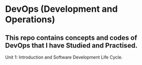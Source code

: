 # DevOps (Development and Operations)

## This repo contains concepts and codes of DevOps that I have Studied and Practised.

Unit 1: Introduction and Software Development Life Cycle.